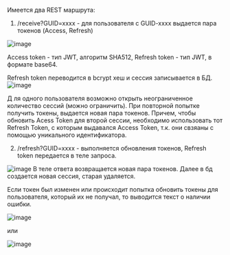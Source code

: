 Имеется два REST маршрута:
  1. /receive?GUID=xxxx - для пользователя с GUID-xxxx выдается пара токенов (Access, Refresh)
  
  ![image](https://user-images.githubusercontent.com/98939753/174469225-1c277283-0031-407b-a034-3dc249ab4679.png)
  
  Access token - тип JWT, алгоритм SHA512,
  Refresh token - тип JWT, в формате base64.
  
  Refresh token переводится в bcrypt хеш и сессия записывается в БД.
  ![image](https://user-images.githubusercontent.com/98939753/174469219-b6b5a3e2-64a5-45d7-bff9-2cd7aa8975c0.png)
  
  Д ля одного пользователя возможно открыть неограниченное количество сессий (можно ограничить).
  При повторной попытке получить токены, выдается новая пара токенов. 
    Причем, чтобы обновить Acess Token для второй сессии, необходимо использовать тот Refresh Token, с которым
  выдавался Access Token, т.к. они свзяаны с помощью уникального идентификатора. 
      
  2. /refresh?GUID=xxxx - выполняется обновления токенов, Refresh token передается в теле запроса.
  
  ![image](https://user-images.githubusercontent.com/98939753/174469400-b40e73b2-a538-41e3-abc5-b657517072ea.png)
  В теле ответа возвращается новая пара токенов. Далее в бд создается новая сессия, старая удаляется. 
  
  Если токен был изменен или происходит попытка обновить токены для пользователя, который их не получал, то выводится текст о наличии ошибки.
  
  ![image](https://user-images.githubusercontent.com/98939753/174469654-5c74d06b-f56d-46b3-8c50-56a613c26b30.png)
  
  или
  
  ![image](https://user-images.githubusercontent.com/98939753/174469664-4f250798-6cf3-4e44-8cec-baac7b0747b8.png)
